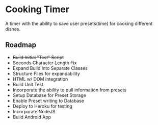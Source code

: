 # Cooking Timer

A timer with the ability to save user presets(time) for cooking different dishes.

## Roadmap

+ ~~Build Initial "Test" Script~~
+ ~~Seconds Character Length Fix~~
+ Expand Build Into Separate Classes
+ Structure Files for expandability
+ HTML w/ DOM integration
+ Build Unit Test
+ Incorporate the ability to pull information from presets
+ Setup Database for Preset Storage
+ Enable Preset writing to Database
+ Deploy to Heroku for testing
+ Incorporate NodeJS
+ Build Android App

